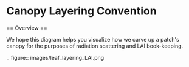 
# Canopy Layering Convention

== Overview ==

We hope this diagram helps you visualize how we carve up a patch's canopy for the purposes of radiation scattering and LAI book-keeping.

.. figure:: images/leaf_layering_LAI.png